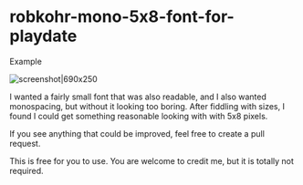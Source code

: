 # robkohr-mono-5x8-font-for-playdate
Example

![screenshot|690x250](https://github.com/RobKohr/robkohr-mono-5x8-font-for-playdate/blob/main/font-screenshot.png?raw=true)

I wanted a fairly small font that was also readable, and I also wanted monospacing, but without it looking too boring. After fiddling with sizes, I found I could get something reasonable looking with with 5x8 pixels.

If you see anything that could be improved, feel free to create a pull request.

This is free for you to use. You are welcome to credit me, but it is totally not required.

